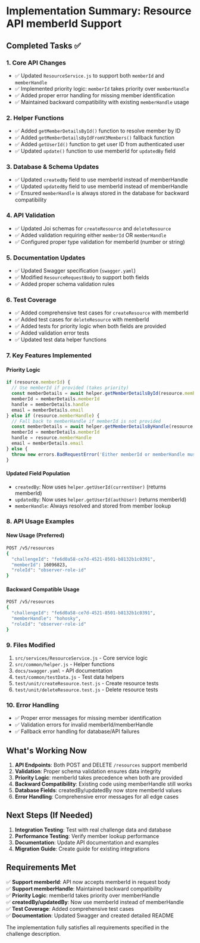 # Implementation Summary: Resource API memberId Support

## Completed Tasks ✅

### 1. Core API Changes
- ✅ Updated `ResourceService.js` to support both `memberId` and `memberHandle`
- ✅ Implemented priority logic: `memberId` takes priority over `memberHandle`
- ✅ Added proper error handling for missing member identification
- ✅ Maintained backward compatibility with existing `memberHandle` usage

### 2. Helper Functions
- ✅ Added `getMemberDetailsById()` function to resolve member by ID
- ✅ Added `getMemberDetailsByIdFromV3Members()` fallback function
- ✅ Added `getUserId()` function to get user ID from authenticated user
- ✅ Updated `update()` function to use memberId for `updatedBy` field

### 3. Database & Schema Updates
- ✅ Updated `createdBy` field to use memberId instead of memberHandle
- ✅ Updated `updatedBy` field to use memberId instead of memberHandle
- ✅ Ensured `memberHandle` is always stored in the database for backward compatibility

### 4. API Validation
- ✅ Updated Joi schemas for `createResource` and `deleteResource`
- ✅ Added validation requiring either `memberId` OR `memberHandle`
- ✅ Configured proper type validation for memberId (number or string)

### 5. Documentation Updates
- ✅ Updated Swagger specification (`swagger.yaml`)
- ✅ Modified `ResourceRequestBody` to support both fields
- ✅ Added proper schema validation rules

### 6. Test Coverage
- ✅ Added comprehensive test cases for `createResource` with memberId
- ✅ Added test cases for `deleteResource` with memberId  
- ✅ Added tests for priority logic when both fields are provided
- ✅ Added validation error tests
- ✅ Updated test data helper functions

### 7. Key Features Implemented

#### Priority Logic
```javascript
if (resource.memberId) {
  // Use memberId if provided (takes priority)
  const memberDetails = await helper.getMemberDetailsById(resource.memberId)
  memberId = memberDetails.memberId
  handle = memberDetails.handle
  email = memberDetails.email
} else if (resource.memberHandle) {
  // Fall back to memberHandle if memberId is not provided
  const memberDetails = await helper.getMemberDetailsByHandle(resource.memberHandle)
  memberId = memberDetails.memberId
  handle = resource.memberHandle
  email = memberDetails.email
} else {
  throw new errors.BadRequestError('Either memberId or memberHandle must be provided')
}
```

#### Updated Field Population
- `createdBy`: Now uses `helper.getUserId(currentUser)` (returns memberId)
- `updatedBy`: Now uses `helper.getUserId(authUser)` (returns memberId)
- `memberHandle`: Always resolved and stored from member lookup

### 8. API Usage Examples

#### New Usage (Preferred)
```bash
POST /v5/resources
{
  "challengeId": "fe6d0a58-ce7d-4521-8501-b8132b1c0391",
  "memberId": 16096823,
  "roleId": "observer-role-id"
}
```

#### Backward Compatible Usage
```bash
POST /v5/resources
{
  "challengeId": "fe6d0a58-ce7d-4521-8501-b8132b1c0391",
  "memberHandle": "hohosky",
  "roleId": "observer-role-id"
}
```

### 9. Files Modified
1. `src/services/ResourceService.js` - Core service logic
2. `src/common/helper.js` - Helper functions
3. `docs/swagger.yaml` - API documentation
4. `test/common/testData.js` - Test data helpers
5. `test/unit/createResource.test.js` - Create resource tests
6. `test/unit/deleteResource.test.js` - Delete resource tests

### 10. Error Handling
- ✅ Proper error messages for missing member identification
- ✅ Validation errors for invalid memberId/memberHandle
- ✅ Fallback error handling for database/API failures

## What's Working Now

1. **API Endpoints**: Both POST and DELETE `/resources` support memberId
2. **Validation**: Proper schema validation ensures data integrity
3. **Priority Logic**: memberId takes precedence when both are provided
4. **Backward Compatibility**: Existing code using memberHandle still works
5. **Database Fields**: createdBy/updatedBy now store memberId values
6. **Error Handling**: Comprehensive error messages for all edge cases

## Next Steps (If Needed)

1. **Integration Testing**: Test with real challenge data and database
2. **Performance Testing**: Verify member lookup performance
3. **Documentation**: Update API documentation and examples
4. **Migration Guide**: Create guide for existing integrations

## Requirements Met

✅ **Support memberId**: API now accepts memberId in request body  
✅ **Support memberHandle**: Maintained backward compatibility  
✅ **Priority Logic**: memberId takes priority over memberHandle  
✅ **createdBy/updatedBy**: Now use memberId instead of memberHandle  
✅ **Test Coverage**: Added comprehensive test cases  
✅ **Documentation**: Updated Swagger and created detailed README  

The implementation fully satisfies all requirements specified in the challenge description.
